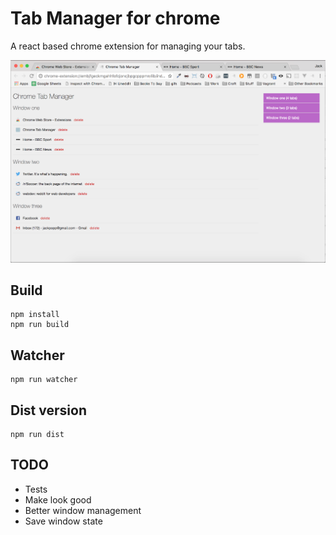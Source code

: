 # Tab Manager for chrome

A react based chrome extension for managing your tabs.

![Alt text](screenshot.png?raw=true "Screenshot")

## Build

```
npm install
npm run build
```

## Watcher

```
npm run watcher
```

## Dist version

```
npm run dist
```


## TODO

- Tests
- Make look good
- Better window management
- Save window state
